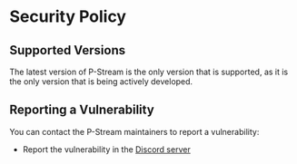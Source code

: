 # Security Policy

## Supported Versions

The latest version of P-Stream is the only version that is supported, as it is the only version that is being actively developed.

## Reporting a Vulnerability

You can contact the P-Stream maintainers to report a vulnerability:
 - Report the vulnerability in the [Discord server](https://discord.gg/g742e7Mu2W)
